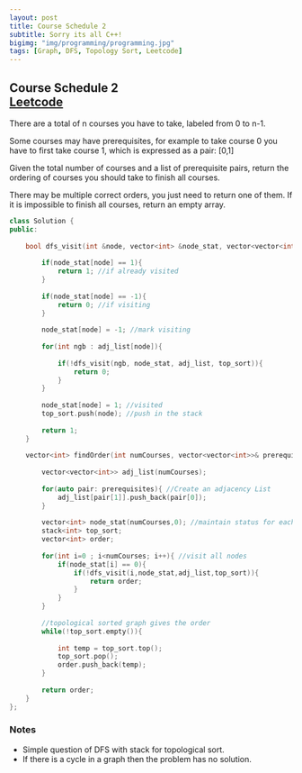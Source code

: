 ```yaml
---
layout: post
title: Course Schedule 2
subtitle: Sorry its all C++!
bigimg: "img/programming/programming.jpg"
tags: [Graph, DFS, Topology Sort, Leetcode]
---
```


## **Course Schedule 2**<br/>[Leetcode](https://leetcode.com/problems/course-schedule-ii/)

There are a total of n courses you have to take, labeled from 0 to n-1.

Some courses may have prerequisites, for example to take course 0 you have to first take course 1, which is expressed as a pair: [0,1]

Given the total number of courses and a list of prerequisite pairs, return the ordering of courses you should take to finish all courses.

There may be multiple correct orders, you just need to return one of them. If it is impossible to finish all courses, return an empty array.

```cpp
class Solution {
public:
    
    bool dfs_visit(int &node, vector<int> &node_stat, vector<vector<int>> &adj_list, stack<int> &top_sort){
        
        if(node_stat[node] == 1){
            return 1; //if already visited
        }
        
        if(node_stat[node] == -1){
            return 0; //if visiting 
        }
        
        node_stat[node] = -1; //mark visiting
        
        for(int ngb : adj_list[node]){
            
            if(!dfs_visit(ngb, node_stat, adj_list, top_sort)){
                return 0;
            }
        }
        
        node_stat[node] = 1; //visited
        top_sort.push(node); //push in the stack
        
        return 1;
    }
    
    vector<int> findOrder(int numCourses, vector<vector<int>>& prerequisites) {
        
        vector<vector<int>> adj_list(numCourses);
        
        for(auto pair: prerequisites){ //Create an adjacency List
            adj_list[pair[1]].push_back(pair[0]);
        }
        
        vector<int> node_stat(numCourses,0); //maintain status for each node
        stack<int> top_sort;
        vector<int> order;
        
        for(int i=0 ; i<numCourses; i++){ //visit all nodes
            if(node_stat[i] == 0){
                if(!dfs_visit(i,node_stat,adj_list,top_sort)){
                    return order;
                }
            }
        }
        
        //topological sorted graph gives the order
        while(!top_sort.empty()){
            
            int temp = top_sort.top();
            top_sort.pop();
            order.push_back(temp);
        }
        
        return order;
    }
};
```

### **Notes**

* Simple question of DFS with stack for topological sort.
* If there is a cycle in a graph then the problem has no solution.